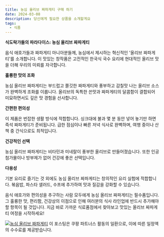 ```yaml
---
title: 농심 올리브 짜파게티 구매 하기
date: 2024-03-08
description: 당신에게 필요한 상품을 소개할게요
tags:
  - 식품
---
```

**식도락가들의 파라다이스: 농심 올리브 짜파게티**

음식 애호가들과 짜파게티 마니아분들께, 농심에서 제시하는 혁신적인 '올리브 짜파게티'를 소개합니다. 이 맛있는 창작품은 고전적인 한국식 국수 요리에 현대적인 올리브 맛을 더해 우리의 미뢰를 자극합니다.

**훌륭한 맛의 조화**

농심 올리브 짜파게티는 부드럽고 쫄깃한 짜파게티와 풍부하고 감칠맛 나는 올리브 소스가 완벽하게 조화를 이룹니다. 올리브의 독특한 쓴맛과 짜파게티의 달콤함이 결합되어 미묘하면서도 깊은 맛 경험을 선사합니다.

**간편한 편의성**

이 제품은 번잡한 생활 방식에 적합합니다. 싱크대에 불과 몇 분 동안 넣어 놓기만 하면 즉석 짜파게티가 준비됩니다. 급한 점심이나 빠른 저녁 식사로 완벽하며, 여행 중이나 산책 중 간식으로도 최적입니다.

**건강적인 선택**

농심 올리브 짜파게티는 비타민과 미네랄이 풍부한 올리브로 만들어졌습니다. 또한 인공 첨가물이나 방부제가 없어 건강에 좋은 선택입니다.

**다용성**

기본 요리로 즐기는 것 외에도 농심 올리브 짜파게티는 창의적인 요리 실험에 적합합니다. 볶음밥, 파스타 샐러드, 수프에 추가하여 맛과 질감을 강화할 수 있습니다.

음식 애호가와 편의성을 추구하는 사람 모두에게 농심 올리브 짜파게티는 필수품입니다. 그 훌륭한 맛, 편리함, 건강상의 이점으로 인해 여러분의 식사 라인업에 반드시 추가해야 할 항목이 될 것입니다. 지금 바로 가까운 식료품점에서 찾아보고 맛있는 올리브 짜파게티 여정을 시작하세요!


[![농심 올리브 짜파게티](https://i.imgur.com/81F7uro.png#center)](https://link.coupang.com/re/AFFSDP?lptag=AF5033054&pageKey=6215299058&itemId=13447261191&vendorItemId=3000100413&traceid=V0-153-cddfd8d55c818a07&requestid=20240308174513519212068847&token=31850C%7CMIXED)
이 포스팅은 쿠팡 파트너스 활동의 일환으로, 이에 따른 일정액의 수수료를 제공받습니다.


